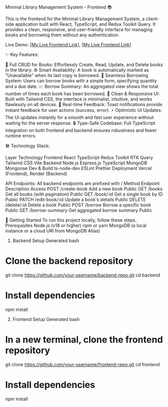 Minimal Library Management System - Frontend 📚

This is the frontend for the Minimal Library Management System, a client-side application built with React, TypeScript, and Redux Toolkit Query. It provides a clean, responsive, and user-friendly interface for managing books and borrowing them without any authentication.

Live Demo: [[My Live Frontend Link](https://l2b5a4frontend.vercel.app)], [[My Live Frontend Link]([https://l2b5a4frontend.vercel.app/](https://l2b5a4backend.vercel.app/books))]


✨ Key Features:

📖 Full CRUD for Books: Effortlessly Create, Read, Update, and Delete books in the library.
⚙️ Smart Availability: A book is automatically marked as "Unavailable" when its last copy is borrowed.
🚀 Seamless Borrowing System: Users can borrow books with a simple form, specifying quantity and a due date.
📈 Borrow Summary: An aggregated view shows the total number of times each book has been borrowed.
🎨 Clean & Responsive UI: Built with Tailwind CSS, the interface is minimalist, intuitive, and works flawlessly on all devices.
🔔 Real-time Feedback: Toast notifications provide instant feedback for user actions (success, error).
⚡ Optimistic UI Updates: The UI updates instantly for a smooth and fast user experience without waiting for the server response.
🔒 Type-Safe Codebase: Full TypeScript integration on both frontend and backend ensures robustness and fewer runtime errors.


🛠️ Technology Stack:

Layer	Technology
Frontend	React TypeScript Redux Toolkit RTK Query Tailwind CSS Vite
Backend	Node.js Express.js TypeScript MongoDB Mongoose
Dev & Build	ts-node-dev ESLint Prettier
Deployment	Vercel (Frontend), Render (Backend)


API Endpoints:
All backend endpoints are prefixed with /
Method	Endpoint	Description	Access
POST	/create-book	Add a new book	Public
GET	/books	Get all books (with pagination)	Public
GET	/book/:id	Get a single book by ID	Public
PATCH	/edit-book/:id	Update a book's details	Public
DELETE	/delete/:id	Delete a book	Public
POST	/borrow	Borrow a specific book	Public
GET	/borrow-summary	Get aggregated borrow summary	Public


🚀 Getting Started
To run this project locally, follow these steps.
Prerequisites
Node.js (v18 or higher)
npm or yarn
MongoDB (a local instance or a cloud URI from MongoDB Atlas)


1. Backend Setup
Generated bash
# Clone the backend repository
git clone https://github.com/your-username/backend-repo.git
cd backend

# Install dependencies
npm install


2. Frontend Setup
Generated bash
# In a new terminal, clone the frontend repository
git clone https://github.com/your-username/frontend-repo.git
cd frontend

# Install dependencies
npm install


